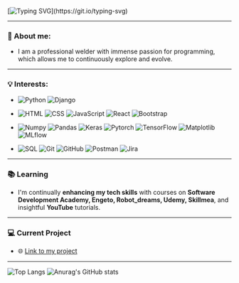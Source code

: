 
[![Typing SVG](https://readme-typing-svg.demolab.com?font=Mynerve&size=40&duration=4500&pause=2000&color=CE690E&background=FFFFFF00&center=true&vCenter=true&random=false&width=980&height=45&lines=Hello+everyone!)](https://git.io/typing-svg)

---

### 🌟 About me:
- I am a professional welder with immense passion for programming, which allows me to continuously explore and evolve.

---

### 💡 Interests:

- ![Python](https://img.shields.io/badge/Python-ffd43b?style=for-the-badge&logo=python&logoColor=306998)
![Django](https://img.shields.io/badge/Django-092e20?style=for-the-badge&logo=django&logoColor=ffffff)

- ![HTML](https://img.shields.io/badge/HTML-e34c26?style=for-the-badge&logo=html5&logoColor=ffffff)
![CSS](https://img.shields.io/badge/CSS-1572b6?style=for-the-badge&logo=css3&logoColor=ffffff)
![JavaScript](https://img.shields.io/badge/JavaScript-F7DF1E?style=for-the-badge&logo=javascript&logoColor=000000)
![React](https://img.shields.io/badge/React-61dafb?style=for-the-badge&logo=react&logoColor=ffffff)
![Bootstrap](https://img.shields.io/badge/Bootstrap-7952B3?style=for-the-badge&logo=bootstrap&logoColor=white)

- ![Numpy](https://img.shields.io/badge/Numpy-013243?style=for-the-badge&logo=numpy&logoColor=ffffff)
![Pandas](https://img.shields.io/badge/Pandas-150458?style=for-the-badge&logo=pandas&logoColor=ffffff)
![Keras](https://img.shields.io/badge/Keras-D00000?style=for-the-badge&logo=keras&logoColor=ffffff)
![Pytorch](https://img.shields.io/badge/Pytorch-EE4C2C?style=for-the-badge&logo=pytorch&logoColor=ffffff)
![TensorFlow](https://img.shields.io/badge/TensorFlow-FF6F00?style=for-the-badge&logo=tensorflow&logoColor=ffffff)
![Matplotlib](https://img.shields.io/badge/Matplotlib-11557c?style=for-the-badge&logo=matplotlib&logoColor=ffffff)
![MLflow](https://img.shields.io/badge/MLflow-0194E2?style=for-the-badge&logo=mlflow&logoColor=ffffff)

- ![SQL](https://img.shields.io/badge/SQL-336791?style=for-the-badge&logo=postgresql&logoColor=ffffff)
![Git](https://img.shields.io/badge/Git-f05032?style=for-the-badge&logo=git&logoColor=ffffff)
![GitHub](https://img.shields.io/badge/GitHub-181717?style=for-the-badge&logo=github&logoColor=ffffff)
![Postman](https://img.shields.io/badge/Postman-FF6C37?style=for-the-badge&logo=postman&logoColor=ffffff)
![Jira](https://img.shields.io/badge/Jira-0052CC?style=for-the-badge&logo=jira&logoColor=ffffff)

---

### 📚 Learning
- I'm continually **enhancing my tech skills** with courses on **Software Development Academy, Engeto, Robot_dreams, Udemy, Skillmea**, and insightful **YouTube** tutorials.

---

### 💻 Current Project
- 🌐 [Link to my project](https://github.com/matus-kocik/wpaczsk)

---

![Top Langs](https://github-readme-stats.vercel.app/api/top-langs/?username=matus-kocik&theme=great-gatsby&bg_color=00000000&title_color=CE690EFF&icon_color=CE690EFF&text_color=C19310FF&line_height=20)
![Anurag's GitHub stats](https://github-readme-stats.vercel.app/api?username=matus-kocik&show_icons=true&theme=great-gatsby&bg_color=00000000&title_color=CE690EFF&icon_color=CE690EFF&text_color=C19310FF&rank_icon=github&include_all_commits=false&line_height=30)

<!---
matus-kocik/matus-kocik is a ✨ special ✨ repository because its `README.md` (this file) appears on your GitHub profile.
You can click the Preview link to take a look at your changes.
--->
